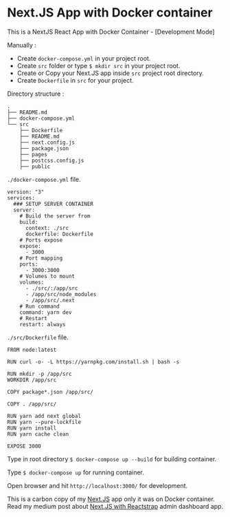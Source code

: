 # Next.JS App with Docker container

This is a NextJS React App with Docker Container - [Development Mode]

Manually :

- Create `docker-compose.yml` in your project root.
- Create `src` folder or type `$ mkdir src` in your project root.
- Create or Copy your Next.JS app inside `src` project root directory.
- Create `Dockerfile` in `src` for your project.

Directory structure :

```
.
├── README.md
├── docker-compose.yml
└── src
    ├── Dockerfile
    ├── README.md
    ├── next.config.js
    ├── package.json
    ├── pages
    ├── postcss.config.js
    ├── public
```

`./docker-compose.yml` file.

```
version: "3"
services:
  ### SETUP SERVER CONTAINER
  server:
    # Build the server from
    build:
      context: ./src
      dockerfile: Dockerfile
    # Ports expose
    expose:
      - 3000
    # Port mapping
    ports:
      - 3000:3000
    # Volumes to mount
    volumes:
      - ./src/:/app/src
      - /app/src/node_modules
      - /app/src/.next
    # Run command
    command: yarn dev
    # Restart
    restart: always

```

`./src/Dockerfile` file.

```
FROM node:latest

RUN curl -o- -L https://yarnpkg.com/install.sh | bash -s

RUN mkdir -p /app/src
WORKDIR /app/src

COPY package*.json /app/src/

COPY . /app/src/

RUN yarn add next global
RUN yarn --pure-lockfile
RUN yarn install
RUN yarn cache clean

EXPOSE 3000
```

Type in root directory `$ docker-compose up --build` for building container.

Type `$ docker-compose up` for running container.

Open browser and hit `http://localhost:3000/` for development.

This is a carbon copy of my [Next.JS](https://nextjs-reactstrap.now.sh/) app only it was on Docker container.
Read my medium post about [Next.JS with Reactstrap](https://medium.com/@defrian.yarfi/next-js-and-reactstrap-admin-dashboard-project-e32ff3205eb2/) admin dashboard app.
